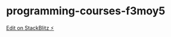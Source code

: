 # programming-courses-f3moy5

[Edit on StackBlitz ⚡️](https://stackblitz.com/edit/programming-courses-f3moy5)